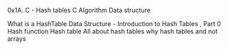 0x1A. C - Hash tables
C
Algorithm
Data structure

What is a HashTable Data Structure - Introduction to Hash Tables , Part 0
Hash function
	Hash table
		All about hash tables
			why hash tables and not arrays

